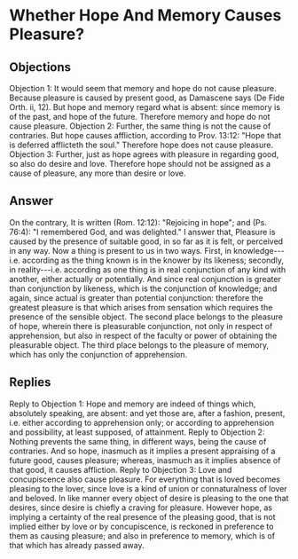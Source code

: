 # Whether Hope And Memory Causes Pleasure?
## Objections
Objection 1: It would seem that memory and hope do not cause pleasure. Because pleasure is caused by present good, as Damascene says (De Fide Orth. ii, 12). But hope and memory regard what is absent: since memory is of the past, and hope of the future. Therefore memory and hope do not cause pleasure.
Objection 2: Further, the same thing is not the cause of contraries. But hope causes affliction, according to Prov. 13:12: "Hope that is deferred afflicteth the soul." Therefore hope does not cause pleasure.
Objection 3: Further, just as hope agrees with pleasure in regarding good, so also do desire and love. Therefore hope should not be assigned as a cause of pleasure, any more than desire or love.
## Answer
On the contrary, It is written (Rom. 12:12): "Rejoicing in hope"; and (Ps. 76:4): "I remembered God, and was delighted."
I answer that, Pleasure is caused by the presence of suitable good, in so far as it is felt, or perceived in any way. Now a thing is present to us in two ways. First, in knowledge---i.e. according as the thing known is in the knower by its likeness; secondly, in reality---i.e. according as one thing is in real conjunction of any kind with another, either actually or potentially. And since real conjunction is greater than conjunction by likeness, which is the conjunction of knowledge; and again, since actual is greater than potential conjunction: therefore the greatest pleasure is that which arises from sensation which requires the presence of the sensible object. The second place belongs to the pleasure of hope, wherein there is pleasurable conjunction, not only in respect of apprehension, but also in respect of the faculty or power of obtaining the pleasurable object. The third place belongs to the pleasure of memory, which has only the conjunction of apprehension.
## Replies
Reply to Objection 1: Hope and memory are indeed of things which, absolutely speaking, are absent: and yet those are, after a fashion, present, i.e. either according to apprehension only; or according to apprehension and possibility, at least supposed, of attainment.
Reply to Objection 2: Nothing prevents the same thing, in different ways, being the cause of contraries. And so hope, inasmuch as it implies a present appraising of a future good, causes pleasure; whereas, inasmuch as it implies absence of that good, it causes affliction.
Reply to Objection 3: Love and concupiscence also cause pleasure. For everything that is loved becomes pleasing to the lover, since love is a kind of union or connaturalness of lover and beloved. In like manner every object of desire is pleasing to the one that desires, since desire is chiefly a craving for pleasure. However hope, as implying a certainty of the real presence of the pleasing good, that is not implied either by love or by concupiscence, is reckoned in preference to them as causing pleasure; and also in preference to memory, which is of that which has already passed away.